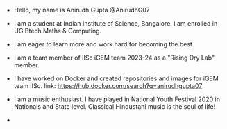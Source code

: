 - Hello, my name is Anirudh Gupta @AnirudhG07
- I am a student at Indian Institute of Science, Bangalore. I am enrolled in UG Btech Maths & Computing.

- I am eager to learn more and work hard for becoming the best. 

- I am a team member of IISc iGEM team 2023-24 as a "Rising Dry Lab" member.


- I have worked on Docker and created repositories and images for iGEM team IISc. link: https://hub.docker.com/search?q=anirudhgupta07
- I am a music enthusiast. I have played in National Youth Festival 2020 in Nationals and State level. Classical Hindustani music is the soul of life!
- 

